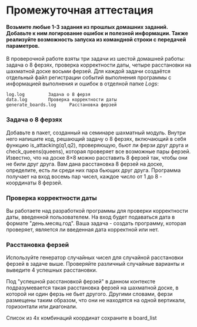 # Промежуточная аттестация
 
#### Возьмите любые 1-3 задания из прошлых домашних заданий. Добавьте к ним логирование ошибок и полезной информации. Также реализуйте возможность запуска из командной строки с передачей параметров.

В проверочной работе взяты три задачи из шестой домашней работы: задача о 8 ферзях, проверка корректности даты, четыре расстановки на шахматной доске восьми ферзей. Для каждой задачи создаётся отдельный файл регистрации событий выполнения программы с информацией выполнения и ошибок в отделной папке _Logs_: 

    log.log         Задача о 8 ферзя
    data.log        Проверка корректности даты
    generate_boards.log     Расстановка ферзей


### Задача о 8 ферзях

Добавьте в пакет, созданный на семинаре шахматный модуль.
Внутри него напишите код, решающий задачу о 8 ферзях, включающий в себя
функцию is_attacking(q1,q2), проверяющую, бьют ли ферзи друг друга и check_queens(queens), которая проверяет все возможные пары ферзей.
Известно, что на доске 8×8 можно расставить 8 ферзей так, чтобы они не били друг друга. Вам дана расстановка 8 ферзей на доске, определите, есть ли среди них пара бьющих друг друга.
Программа получает на вход восемь пар чисел, каждое число от 1 до 8 - координаты 8 ферзей.


### Проверка корректности даты

Вы работаете над разработкой программы для проверки корректности даты, введенной пользователем. На вход будет подаваться дата в формате "день.месяц.год". Ваша задача - создать программу, которая проверяет, является ли введенная дата корректной или нет.

### Расстановка ферзей

Используйте генератор случайных чисел для случайной расстановки ферзей в задаче выше. Проверяйте различный случайные варианты и выведите 4 успешных расстановки.

Под "успешной расстановкой ферзей" в данном контексте подразумевается такая расстановка ферзей на шахматной доске, в которой ни один ферзь не бьет другого. Другими словами, ферзи размещены таким образом, что они не находятся на одной вертикали, горизонтали или диагонали.

Список из 4х комбинаций координат сохраните в board_list
